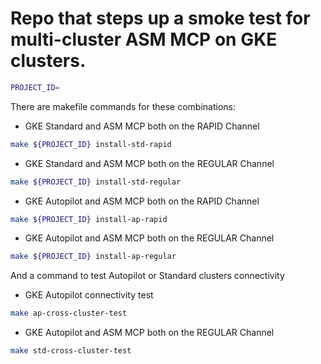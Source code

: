 # Repo that steps up a smoke test for multi-cluster ASM MCP on GKE clusters.

```bash
PROJECT_ID=
```

There are makefile commands for these combinations:
* GKE Standard and ASM MCP both on the RAPID Channel
```bash
make ${PROJECT_ID} install-std-rapid
```
* GKE Standard and ASM MCP both on the REGULAR Channel
```bash
make ${PROJECT_ID} install-std-regular
```
* GKE Autopilot and ASM MCP both on the RAPID Channel
```bash
make ${PROJECT_ID} install-ap-rapid
```
* GKE Autopilot and ASM MCP both on the REGULAR Channel
```bash
make ${PROJECT_ID} install-ap-regular
```

And a command to test Autopilot or Standard clusters connectivity
* GKE Autopilot connectivity test
```bash
make ap-cross-cluster-test
```
* GKE Autopilot and ASM MCP both on the REGULAR Channel
```bash
make std-cross-cluster-test
```
